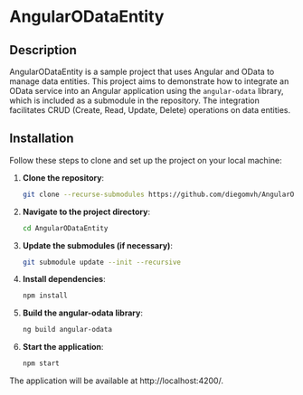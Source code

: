 # AngularODataEntity

## Description

AngularODataEntity is a sample project that uses Angular and OData to manage data entities. 
This project aims to demonstrate how to integrate an OData service into an Angular application using the `angular-odata` library, which is included as a submodule in the repository. 
The integration facilitates CRUD (Create, Read, Update, Delete) operations on data entities.

## Installation

Follow these steps to clone and set up the project on your local machine:

1. **Clone the repository**:

   ```sh
   git clone --recurse-submodules https://github.com/diegomvh/AngularODataEntity.git
   ```

2. **Navigate to the project directory**:

   ```sh
   cd AngularODataEntity
   ```

3. **Update the submodules (if necessary)**:

   ```sh
   git submodule update --init --recursive
   ```

4. **Install dependencies**:

   ```sh
   npm install
   ```

5. **Build the angular-odata library**:

   ```sh
   ng build angular-odata
   ```

6. **Start the application**:

   ```sh
   npm start
   ```

The application will be available at http://localhost:4200/.